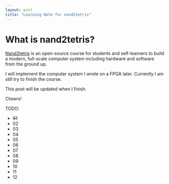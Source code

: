 ```yaml
---
layout: post
title: "Learning Note for nand2tetris"
---
```


# What is nand2tetris?

[Nand2tetris](http://www.nand2tetris.org/about.php) is an open-source course for students and self-learners to build a modern, full-scale computer system including hardware and software from the ground up.

I will implement the computer system I wrote on a FPGA later. Currently I am still try to finish the course.

This post will be updated when I finish.

Cheers!

TODO:
* ~~01~~
* 02
* 03
* 04
* 05
* 06
* 07
* 08
* 09
* 10
* 11
* 12
